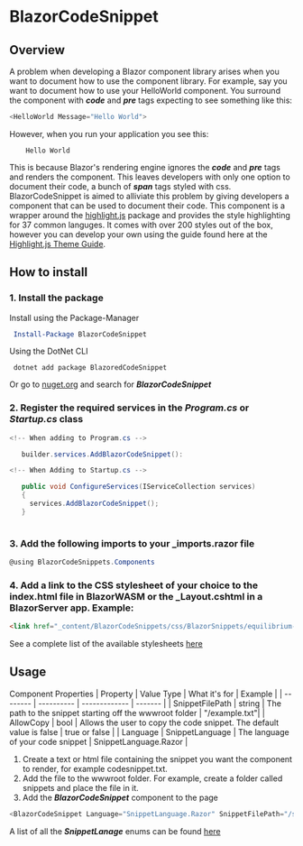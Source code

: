 # BlazorCodeSnippet

## Overview
A problem when developing a Blazor component library arises when you want to document how to use the component library. For example, say you want to document how to use your HelloWorld component. You surround the component with ***code*** and ***pre*** tags expecting to see something like this:

```csharp
<HelloWorld Message="Hello World">
```
  
However, when you run your application you see this:
```
    Hello World
```
This is because Blazor's rendering engine ignores the ***code*** and ***pre*** tags and renders the component. This leaves developers with only one option to document their code, a bunch of ***span*** tags styled with css. BlazorCodeSnippet is aimed to alliviate this problem by giving developers a component that can be used to document their code. This component is a wrapper around the [highlight.js](https://highlightjs.org/) package and provides the style highlighting for 37 common languges. It comes with over 200 styles out of the box, however you can develop your own using the guide found here at the [Highlight.js Theme Guide](https://highlightjs.readthedocs.io/en/latest/theme-guide.html).

## How to install

### 1. Install the package
Install using the Package-Manager
```powershell
 Install-Package BlazorCodeSnippet
```

Using the DotNet CLI

```code
 dotnet add package BlazoredCodeSnippet
```

Or go to [nuget.org](https://www.nuget.org/) and search for ***BlazorCodeSnippet***

### 2. Register the required services in the ***Program.cs*** or ***Startup.cs*** class

```csharp
<!-- When adding to Program.cs -->

   builder.services.AddBlazorCodeSnippet():

<!-- When Adding to Startup.cs -->

   public void ConfigureServices(IServiceCollection services)
   {
     services.AddBlazorCodeSnippet();
   }
   
```

### 3. Add the following imports to your _imports.razor file

```csharp
@using BlazorCodeSnippets.Components
```

### 4. Add a link to the CSS stylesheet of your choice to the index.html file in BlazorWASM or the _Layout.cshtml in a BlazorServer app. Example:

```html
<link href="_content/BlazorCodeSnippets/css/BlazorSnippets/equilibrium-light.min.css" rel="stylesheet"/>

```

See a complete list of the available stylesheets [here](https://github.com/Netcodr81/BlazorCodeSnippet/blob/beta-branch/Available%20Stylesheets.md)

## Usage

Component Properties
| Property | Value Type | What it's for | Example |
| -------- | ---------- | ------------- | ------- |
| SnippetFilePath | string | The path to the snippet starting off the wwwroot folder | "/example.txt"|
| AllowCopy | bool | Allows the user to copy the code snippet. The default value is false | true or false |
| Language | SnippetLanguage | The  language of your code snippet | SnippetLanguage.Razor |

1. Create a text or html file containing the snippet you want the component to render, for example codesnippet.txt.
2. Add the file to the wwwroot folder. For example, create a folder called snippets and place the file in it.
3. Add the ***BlazorCodeSnippet*** component to the page
```csharp
<BlazorCodeSnippet Language="SnippetLanguage.Razor" SnippetFilePath="/snippets/codesnippet.txt" AllowCopy="true"/>
```
A list of all the ***SnippetLanage*** enums can be found [here](https://github.com/Netcodr81/BlazorCodeSnippet/blob/beta-branch/Available%20SnippetLanguage%20Enums.md)




